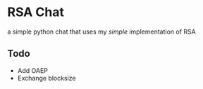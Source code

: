 # RSA Chat  
a simple python chat that uses my *simple* implementation of RSA  

## Todo
* Add OAEP
* Exchange blocksize
